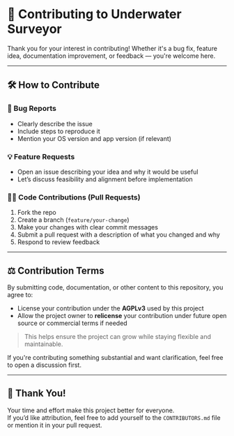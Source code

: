 # 👋 Contributing to Underwater Surveyor

Thank you for your interest in contributing! Whether it's a bug fix, feature idea, documentation improvement, or feedback — you're welcome here.

---

## 🛠 How to Contribute

### 🐛 Bug Reports
- Clearly describe the issue
- Include steps to reproduce it
- Mention your OS version and app version (if relevant)

### 💡 Feature Requests
- Open an issue describing your idea and why it would be useful
- Let’s discuss feasibility and alignment before implementation

### 🧑‍💻 Code Contributions (Pull Requests)
1. Fork the repo
2. Create a branch (`feature/your-change`)
3. Make your changes with clear commit messages
4. Submit a pull request with a description of what you changed and why
5. Respond to review feedback

---

## ⚖️ Contribution Terms

By submitting code, documentation, or other content to this repository, you agree to:

- License your contribution under the **AGPLv3** used by this project
- Allow the project owner to **relicense** your contribution under future open source or commercial terms if needed

> This helps ensure the project can grow while staying flexible and maintainable.

If you're contributing something substantial and want clarification, feel free to open a discussion first.

---

## 🙏 Thank You!

Your time and effort make this project better for everyone.  
If you’d like attribution, feel free to add yourself to the `CONTRIBUTORS.md` file or mention it in your pull request.
